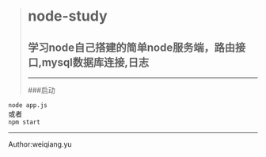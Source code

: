 ># node-study
>## 学习node自己搭建的简单node服务端，路由接口,mysql数据库连接,日志
>***
>###启动
<pre>
<code>node app.js</code>
或者
<code>npm start</code>
</pre>
***
<p>Author:weiqiang.yu</p>